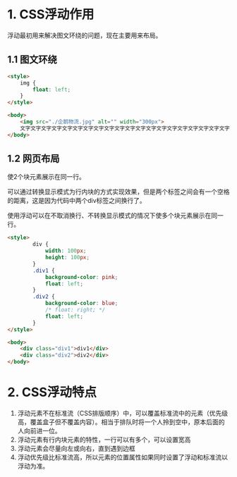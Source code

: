 # 1. CSS浮动作用

浮动最初用来解决图文环绕的问题，现在主要用来布局。

## 1.1 图文环绕

```html
<style>
    img {
        float: left;
    }
</style>

<body>
    <img src="./企鹅物流.jpg" alt="" width="300px">
    文字文字文字文字文字文字文字文字文字文字文字文字文字文字文字文字文字文字文字文字文字文字文字文字文字文字文字文字文字文字文字文字文字文字文字文字文字文字文字文字文字文字文字文字文字文字文字文字文字文字文字文字文字文字文字文字文字文字文字文字文字文字文字文字文字文字文字文字文字文字文字文字文字文字文字文字文字文字文字文字文字文字文字文字文字文字文字文字文字文字文字文字文字文字文字文字文字文字文字文字文字文字文字文字文字文字文字文字文字文字文字文字文字文字文字文字文字文字文字文字文字文字文字文字文字文字文字文字文字文字文字文字文字文字文字文字文字文字文字文字文字文字文字文字文字文字文字文字文字文字文字文字文字文字文字文字文字文字文字文字文字文字文字文字文字文字文字文字文字文字文字文字文字文字文字文字文字文字文字文字文字文字文字文字文字文字文字文字文字文字文字文字文字文字文字文字文字文字文字文字文字文字文字文字文字文字文字文字文字文字文字文字文字文字文字文字文字文字文字文字文字文字文字文字文字文字文字文字文字文字文字文字文字文字文字文字文字文字文字文字文字文字文字文字文字文字文字文字文字文字文字文字文字文字文字文字文字文字文字文字文字文字文字文字文字文字文字文字文字文字文字文字文字文字文字文字文字文字文字文字文字文字文字文字文字文字文字文字文字文字文字文字文字文字文字文字文字文字文字文字文字文字文字文字文字文字文字文字文字文字文字文字文字文字文字文字文字文字文字文字文字文字文字文字文字文字文字文字文字文字文字文字文字文字文字文字文字文字文字文字文字文字文字文字文字文字文字文字文字文字文字文字文字文字文字文字文字文字文字文字文字文字文字文字文字文字文字文字文字文字文字文字文字文字文字文字文字文字文字文字文字文字文字文字文字文字文字文字文字文字文字文字文字文字文字文字文字
</body>
```

## 1.2 网页布局

使2个块元素展示在同一行。

可以通过转换显示模式为行内块的方式实现效果，但是两个标签之间会有一个空格的距离，这是因为代码中两个div标签之间换行了。

使用浮动可以在不取消换行、不转换显示模式的情况下使多个块元素展示在同一行。

```html
<style>
		div {
            width: 100px;
            height: 100px;
        }
        .div1 {
            background-color: pink;
            float: left;
        }
        .div2 {
            background-color: blue;
            /* float: right; */
            float: left;
        }
</style>

<body>
    <div class="div1">div1</div>
    <div class="div2">div2</div>
</body>
```

# 2. CSS浮动特点

1. 浮动元素不在标准流（CSS排版顺序）中，可以覆盖标准流中的元素（优先级高，覆盖盒子但不覆盖内容）。相当于排队时将一个人拎到空中，原本后面的人向前进一位。
2. 浮动元素有行内块元素的特性，一行可以有多个，可以设置宽高
3. 浮动元素会尽量向左或向右，直到遇到边框
4. 浮动优先级比标准流高，所以元素的位置属性如果同时设置了浮动和标准流以浮动为准。